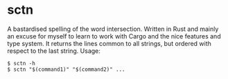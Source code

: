 # sctn

A bastardised spelling of the word intersection. Written
in Rust and mainly an excuse for myself to learn to work
with Cargo and the nice features and type system. It returns
the lines common to all strings, but ordered with respect
to the last string. Usage:

```shell
$ sctn -h
$ sctn "$(command1)" "$(command2)" ...
```
